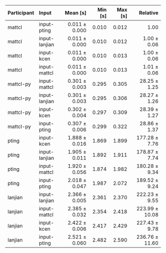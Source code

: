 | Participant | Input | Mean [s] | Min [s] | Max [s] | Relative |
|:---|:---|---:|---:|---:|---:|
| mattcl | input-pting | 0.011 ± 0.000 | 0.010 | 0.012 | 1.00 |
| mattcl | input-lanjian | 0.011 ± 0.000 | 0.010 | 0.012 | 1.00 ± 0.06 |
| mattcl | input-kcen | 0.011 ± 0.000 | 0.010 | 0.013 | 1.00 ± 0.06 |
| mattcl | input-mattcl | 0.011 ± 0.000 | 0.010 | 0.013 | 1.01 ± 0.06 |
| mattcl-py | input-mattcl | 0.301 ± 0.003 | 0.295 | 0.305 | 28.25 ± 1.25 |
| mattcl-py | input-lanjian | 0.301 ± 0.003 | 0.295 | 0.306 | 28.27 ± 1.26 |
| mattcl-py | input-kcen | 0.302 ± 0.004 | 0.297 | 0.309 | 28.39 ± 1.27 |
| mattcl-py | input-pting | 0.307 ± 0.006 | 0.299 | 0.322 | 28.86 ± 1.37 |
| pting | input-kcen | 1.888 ± 0.016 | 1.869 | 1.899 | 177.28 ± 7.76 |
| pting | input-lanjian | 1.905 ± 0.011 | 1.892 | 1.911 | 178.87 ± 7.74 |
| pting | input-mattcl | 1.920 ± 0.056 | 1.874 | 1.982 | 180.28 ± 9.34 |
| pting | input-pting | 2.018 ± 0.047 | 1.987 | 2.072 | 189.52 ± 9.24 |
| lanjian | input-lanjian | 2.366 ± 0.005 | 2.361 | 2.370 | 222.23 ± 9.55 |
| lanjian | input-mattcl | 2.385 ± 0.032 | 2.354 | 2.418 | 223.99 ± 10.08 |
| lanjian | input-kcen | 2.422 ± 0.006 | 2.417 | 2.429 | 227.43 ± 9.78 |
| lanjian | input-pting | 2.521 ± 0.060 | 2.482 | 2.590 | 236.76 ± 11.60 |
